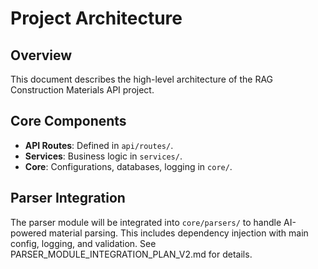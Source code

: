 # Project Architecture

## Overview
This document describes the high-level architecture of the RAG Construction Materials API project.

## Core Components
- **API Routes**: Defined in `api/routes/`.
- **Services**: Business logic in `services/`.
- **Core**: Configurations, databases, logging in `core/`.

## Parser Integration
The parser module will be integrated into `core/parsers/` to handle AI-powered material parsing. This includes dependency injection with main config, logging, and validation. See PARSER_MODULE_INTEGRATION_PLAN_V2.md for details. 
